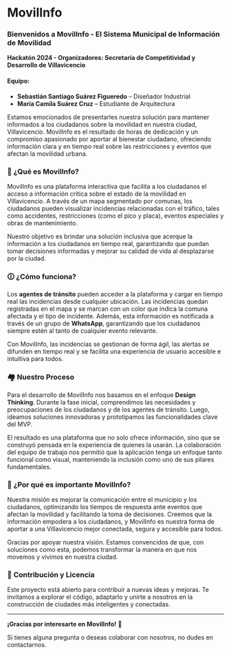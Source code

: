 # MovilInfo

### Bienvenidos a MovilInfo - El Sistema Municipal de Información de Movilidad

**Hackatón 2024 - Organizadores: Secretaría de Competitividad y Desarrollo de Villavicencio**

#### Equipo:
- **Sebastián Santiago Suárez Figueredo** – Diseñador Industrial
- **María Camila Suárez Cruz** – Estudiante de Arquitectura

Estamos emocionados de presentarles nuestra solución para mantener informados a los ciudadanos sobre la movilidad en nuestra ciudad, Villavicencio. MovilInfo es el resultado de horas de dedicación y un compromiso apasionado por aportar al bienestar ciudadano, ofreciendo información clara y en tiempo real sobre las restricciones y eventos que afectan la movilidad urbana.

### 🌄 **¿Qué es MovilInfo?**
MovilInfo es una plataforma interactiva que facilita a los ciudadanos el acceso a información crítica sobre el estado de la movilidad en Villavicencio. A través de un mapa segmentado por comunas, los ciudadanos pueden visualizar incidencias relacionadas con el tráfico, tales como accidentes, restricciones (como el pico y placa), eventos especiales y obras de mantenimiento.

Nuestro objetivo es brindar una solución inclusiva que acerque la información a los ciudadanos en tiempo real, garantizando que puedan tomar decisiones informadas y mejorar su calidad de vida al desplazarse por la ciudad.

### 🛈 **¿Cómo funciona?**
Los **agentes de tránsito** pueden acceder a la plataforma y cargar en tiempo real las incidencias desde cualquier ubicación. Las incidencias quedan registradas en el mapa y se marcan con un color que indica la comuna afectada y el tipo de incidente. Además, esta información es notificada a través de un grupo de **WhatsApp**, garantizando que los ciudadanos siempre estén al tanto de cualquier evento relevante.

Con MovilInfo, las incidencias se gestionan de forma ágil, las alertas se difunden en tiempo real y se facilita una experiencia de usuario accesible e intuitiva para todos.

### 🏘️ **Nuestro Proceso**
Para el desarrollo de MovilInfo nos basamos en el enfoque **Design Thinking**. Durante la fase inicial, comprendimos las necesidades y preocupaciones de los ciudadanos y de los agentes de tránsito. Luego, ideamos soluciones innovadoras y prototipamos las funcionalidades clave del MVP.

El resultado es una plataforma que no solo ofrece información, sino que se construyó pensada en la experiencia de quienes la usarán. La colaboración del equipo de trabajo nos permitió que la aplicación tenga un enfoque tanto funcional como visual, manteniendo la inclusión como uno de sus pilares fundamentales.

### 📢 **¿Por qué es importante MovilInfo?**
Nuestra misión es mejorar la comunicación entre el municipio y los ciudadanos, optimizando los tiempos de respuesta ante eventos que afectan la movilidad y facilitando la toma de decisiones. Creemos que la información empodera a los ciudadanos, y MovilInfo es nuestra forma de aportar a una Villavicencio mejor conectada, segura y accesible para todos.

Gracias por apoyar nuestra visión. Estamos convencidos de que, con soluciones como esta, podemos transformar la manera en que nos movemos y vivimos en nuestra ciudad.

### 🌱 **Contribución y Licencia**
Este proyecto está abierto para contribuir a nuevas ideas y mejoras. Te invitamos a explorar el código, adaptarlo y unirte a nosotros en la construcción de ciudades más inteligentes y conectadas.

---

**¡Gracias por interesarte en MovilInfo!** 🎉

Si tienes alguna pregunta o deseas colaborar con nosotros, no dudes en contactarnos.

